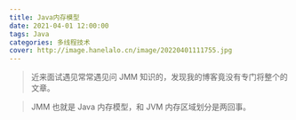 ```yaml
---
title: Java内存模型
date: 2021-04-01 12:00:00
tags: Java
categories: 多线程技术
cover: http://image.hanelalo.cn/image/20220401111755.jpg
---
```


> 近来面试遇见常常遇见问 JMM 知识的，发现我的博客竟没有专门将整个的文章。

> JMM 也就是 Java 内存模型，和 JVM 内存区域划分是两回事。